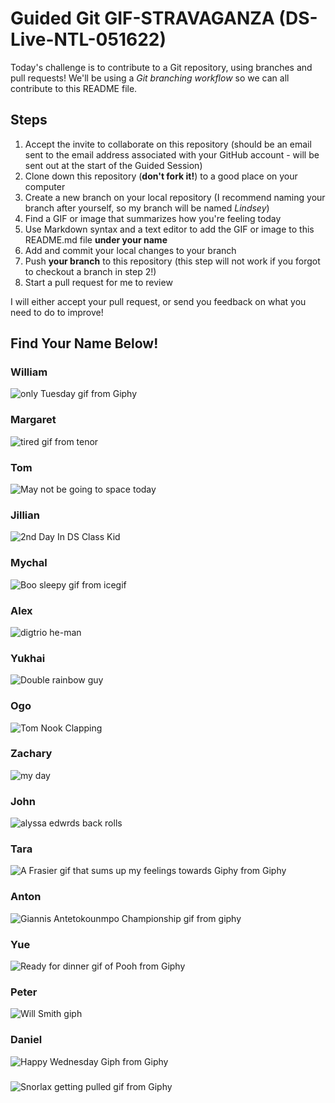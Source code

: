 # Guided Git GIF-STRAVAGANZA (DS-Live-NTL-051622)

Today's challenge is to contribute to a Git repository, using branches and pull requests! We'll be using a *Git branching workflow* so we can all contribute to this README file.

## Steps

1. Accept the invite to collaborate on this repository (should be an email sent to the email address associated with your GitHub account - will be sent out at the start of the Guided Session)
2. Clone down this repository (**don't fork it!**) to a good place on your computer
3. Create a new branch on your local repository (I recommend naming your branch after yourself, so my branch will be named _Lindsey_)
4. Find a GIF or image that summarizes how you're feeling today
5. Use Markdown syntax and a text editor to add the GIF or image to this README.md file **under your name**
6. Add and commit your local changes to your branch
7. Push **your branch** to this repository (this step will not work if you forgot to checkout a branch in step 2!)
8. Start a pull request for me to review

I will either accept your pull request, or send you feedback on what you need to do to improve!

## Find Your Name Below!

### William

![only Tuesday gif from Giphy](https://media.giphy.com/media/flL6zRWgnNDvSidTcX/giphy.gif)

### Margaret

![tired gif from tenor](https://c.tenor.com/ibAeZIaQgJoAAAAd/tom-and.gif)

### Tom

![May not be going to space today](https://media.discordapp.net/attachments/820479419545419827/928406364458483752/270301130_1300967297057056_5969400458840051637_n.png)

### Jillian

![2nd Day In DS Class Kid](https://media.giphy.com/media/XreQmk7ETCak0/giphy.gif)

### Mychal
![Boo sleepy gif from icegif](https://www.icegif.com/wp-content/uploads/sleepy-icegif-2.gif)



### Alex
![digtrio he-man](https://pbs.twimg.com/media/FI1tCqBUYAAoXna?format=jpg&name=360x360)


### Yukhai

![Double rainbow guy](https://media.giphy.com/media/dsHn0MkyXIq8RzWiJb/giphy.gif)


### Ogo

![Tom Nook Clapping](https://i.giphy.com/media/KFhv3T1seYSJuak8TN/giphy.webp)

### Zachary
 ![my day](https://media.giphy.com/media/1GEATImIxEXVR79Dhk/giphy.gif)   


### John
![alyssa edwrds back rolls](https://media0.giphy.com/media/tG2PPAXybVbe8/giphy.gif?cid=ecf05e47ys6xokqqhva0krus479ip6zize78yluqjn1u7o32&rid=giphy.gif)



### Tara

![A Frasier gif that sums up my feelings towards Giphy from Giphy](https://media.giphy.com/media/cItRuCib3Rm7Cb9C1P/giphy.gif)


### Anton

![Giannis Antetokounmpo Championship gif from giphy](https://media.giphy.com/media/T2uMU496rQ0SaWQh63/giphy-downsized.gif)

### Yue
![Ready for dinner gif of Pooh from Giphy](https://media.giphy.com/media/jKaFXbKyZFja0/giphy.gif)


### Peter

![Will Smith giph](https://media.giphy.com/media/3o7WIBndbUIDDGG9Qk/giphy.gif)

### Daniel 
![Happy Wednesday Giph from Giphy](https://media.giphy.com/media/iibH5ymW6LFvSIVyUc/giphy.gif)


### 
![Snorlax getting pulled gif from Giphy](https://media.giphy.com/media/l3vQXn15dRVNMru7e/giphy.gif)

